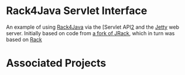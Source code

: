 # Rack4Java Servlet Interface

An example of using [Rack4Java][1] via the [Servlet API[2] and the [Jetty][3] web server. 
Initially based on code from [a fork of JRack][4], which in turn was based on [Rack][5]  

# Associated Projects

[1]: https://github.com/efficacy/rack4java
[2]: http://www.oracle.com/technetwork/java/javaee/servlet/index.html
[3]: http://jetty.codehaus.org/jetty/
[4]: https://github.com/florinpatrascu/jrack
[5]: http://rack.rubyforge.org

